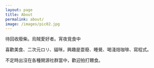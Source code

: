 ```yaml
---
layout: page
title: About
permalink: about/
image: /images/pic02.jpg
---
```


待回收廢柴。烏賊愛好者。宵夜覓食中

喜歡美食、二次元ロリ、貓咪，興趣是耍廢、睡覺、喝淺焙咖啡、寫程式。

不定時出沒在各種開源社群當中，歡迎拍打餵食。